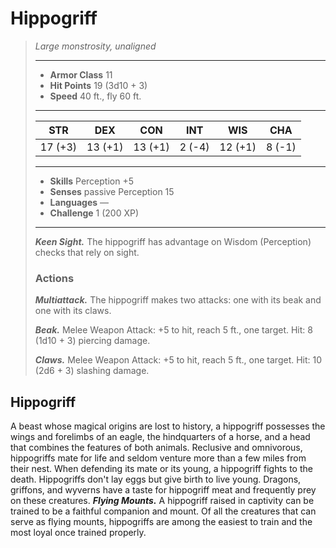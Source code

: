 # Hippogriff
>*Large monstrosity, unaligned*
>___
>- **Armor Class** 11
>- **Hit Points** 19 (3d10 + 3)
>- **Speed** 40 ft., fly 60 ft.
>___
>|STR|DEX|CON|INT|WIS|CHA|
>|:---:|:---:|:---:|:---:|:---:|:---:|
>|17 (+3)|13 (+1)|13 (+1)|2 (-4)|12 (+1)|8 (-1)|
>___
>- **Skills** Perception +5
>- **Senses** passive Perception 15
>- **Languages** —
>- **Challenge** 1 (200 XP)
>___
>***Keen Sight.*** The hippogriff has advantage on Wisdom (Perception) checks that rely on sight.  
>
>### Actions
>***Multiattack.*** The hippogriff makes two attacks: one with its beak and one with its claws.  
>
>***Beak.*** Melee Weapon Attack: +5 to hit, reach 5 ft., one target. Hit: 8 (1d10 + 3) piercing damage.  
>
>***Claws.*** Melee Weapon Attack: +5 to hit, reach 5 ft., one target. Hit: 10 (2d6 + 3) slashing damage.
## Hippogriff
A beast whose magical origins are lost to history, a hippogriff possesses the wings and forelimbs of an eagle, the hindquarters of a horse, and a head that combines the features of both animals.
Reclusive and omnivorous, hippogriffs mate for life and seldom venture more than a few miles from their nest. When defending its mate or its young, a hippogriff fights to the death. Hippogriffs don't lay eggs but give birth to live young.
Dragons, griffons, and wyverns have a taste for
hippogriff meat and frequently prey on these creatures.
***Flying Mounts.*** A hippogriff raised in captivity can be trained to be a faithful companion and mount. Of all the creatures that can serve as flying mounts, hippogriffs are among the easiest to train and the most loyal once trained properly.